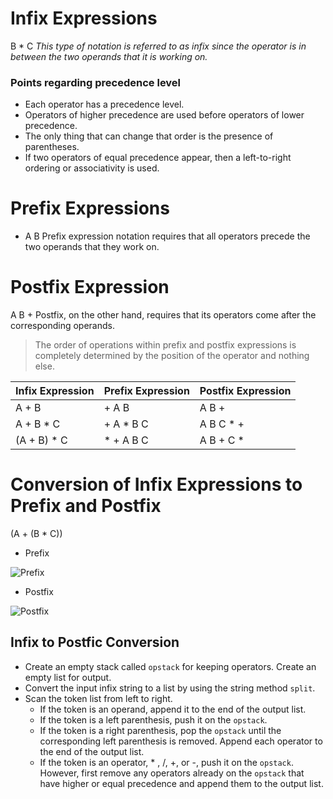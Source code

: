 # Infix Expressions
B * C 
*This type of notation is referred to as infix since the operator is in between the two operands that it is working on.*

### Points regarding **precedence** level
- Each operator has a precedence level. 
- Operators of higher precedence are used before operators of lower precedence. 
- The only thing that can change that order is the presence of parentheses. 
- If two operators of equal precedence appear, then a left-to-right ordering or associativity is used.

# Prefix Expressions
+ A B
Prefix expression notation requires that all operators precede the two operands that they work on. 

# Postfix Expression
A B +
Postfix, on the other hand, requires that its operators come after the corresponding operands. 

> The order of operations within prefix and postfix expressions is completely determined by the position of the operator and nothing else. 

Infix Expression | Prefix Expression | Postfix Expression
---------------- | ----------------- | ------------------
A + B | + A B | A B +
A + B * C | + A * B C | A B C * +
(A + B) * C | * + A B C | A B + C *

# Conversion of Infix Expressions to Prefix and Postfix

(A + (B * C))

- Prefix

![Prefix](http://interactivepython.org/runestone/static/pythonds/_images/moveleft.png)

- Postfix

![Postfix](http://interactivepython.org/runestone/static/pythonds/_images/moveright.png)

## Infix to Postfic Conversion

- Create an empty stack called `opstack` for keeping operators. Create an empty list for output.
- Convert the input infix string to a list by using the string method `split`.
- Scan the token list from left to right.
    - If the token is an operand, append it to the end of the output list.
    - If the token is a left parenthesis, push it on the `opstack`.
    - If the token is a right parenthesis, pop the `opstack` until the corresponding left parenthesis is removed. Append each operator to the end of the output list.
    - If the token is an operator, * , /, +, or -, push it on the `opstack`. However, first remove any operators already on the `opstack` that have higher or equal precedence and append them to the output list.


